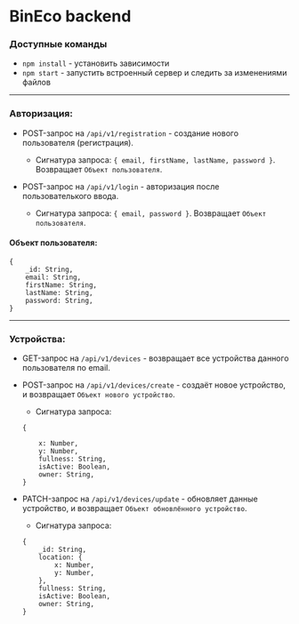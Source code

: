 # BinEco backend

### Доступные команды

-   `npm install` - установить зависимости
-   `npm start` - запустить встроенный сервер и следить за изменениями файлов

---
### Авторизация:
-   POST-запрос на `/api/v1/registration` - создание нового пользователя (регистрация).

    -   Сигнатура запроса: `{ email, firstName, lastName, password }`. Возвращает `Объект пользователя`.

-   POST-запрос на `/api/v1/login` - авторизация после пользователького ввода.

    -   Cигнатура запроса: `{ email, password }`. Возвращает `Объект пользователя`.

#### Объект пользователя:

```
{
    _id: String,
    email: String,
    firstName: String,
    lastName: String,
    password: String,
}
```

---
### Устройства:
-   GET-запрос на `/api/v1/devices` - возвращает все устройства данного пользователя по email.

-   POST-запрос на `/api/v1/devices/create` - создаёт новое устройство, и возвращает `Объект нового устройство`.

    -   Cигнатура запроса: 
    ```
    {
        
        x: Number,
        y: Number,
        fullness: String,
        isActive: Boolean,
        owner: String,
    }
    ```

-   PATCH-запрос на `/api/v1/devices/update` - обновляет данные устройство, и возвращает `Объект обновлённого устройство`.

    -   Cигнатура запроса: 
    ```
    {
        _id: String,
        location: {
            x: Number,
            y: Number,
        },
        fullness: String,
        isActive: Boolean,
        owner: String,
    }
    ```
